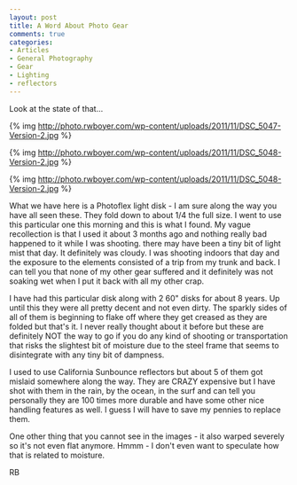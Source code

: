 ```yaml
---
layout: post
title: A Word About Photo Gear
comments: true
categories:
- Articles
- General Photography
- Gear
- Lighting
- reflectors
---
```

Look at the state of that...

{% img http://photo.rwboyer.com/wp-content/uploads/2011/11/DSC_5047-Version-2.jpg %}

{% img http://photo.rwboyer.com/wp-content/uploads/2011/11/DSC_5048-Version-2.jpg %}

{% img http://photo.rwboyer.com/wp-content/uploads/2011/11/DSC_5048-Version-2.jpg %}

What we have here is a Photoflex light disk - I am sure along the way you have all seen these. They fold down to about 1/4 the full size. I went to use this particular one this morning and this is what I found. My vague recollection is that I used it about 3 months ago and nothing really bad happened to it while I was shooting. there may have been a tiny bit of light mist that day. It definitely was cloudy. I was shooting indoors that day and the exposure to the elements consisted of a trip from my trunk and back. I can tell you that none of my other gear suffered and it definitely was not soaking wet when I put it back with all my other crap.

I have had this particular disk along with 2 60" disks for about 8 years. Up until this they were all pretty decent and not even dirty. The sparkly sides of all of them is beginning to flake off where they get creased as they are folded but that's it. I never really thought about it before but these are definitely NOT the way to go if you do any kind of shooting or transportation that risks the slightest bit of moisture due to the steel frame that seems to disintegrate with any tiny bit of dampness.

I used to use California Sunbounce reflectors but about 5 of them got mislaid somewhere along the way. They are CRAZY expensive but I have shot with them in the rain, by the ocean, in the surf and can tell you personally they are 100 times more durable and have some other nice handling features as well. I guess I will have to save my pennies to replace them.

One other thing that you cannot see in the images - it also warped severely so it's not even flat anymore. Hmmm - I don't even want to speculate how that is related to moisture.

RB